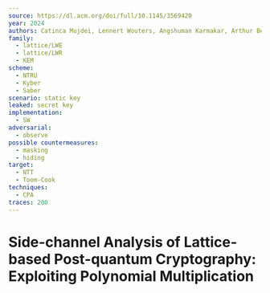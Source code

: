 ```yaml
---
source: https://dl.acm.org/doi/full/10.1145/3569420
year: 2024
authors: Catinca Mujdei, Lennert Wouters, Angshuman Karmakar, Arthur Beckers, Jose Maria Bermudo Mera, Ingrid Verbauwhede
family:
  - lattice/LWE
  - lattice/LWR
  - KEM
scheme:
  - NTRU
  - Kyber
  - Saber
scenario: static key
leaked: secret key
implementation:
  - SW
adversarial:
  - observe
possible countermeasures:
  - masking
  - hiding
target:
  - NTT
  - Toom-Cook
techniques:
  - CPA
traces: 200
---
```

# Side-channel Analysis of Lattice-based Post-quantum Cryptography: Exploiting Polynomial Multiplication

